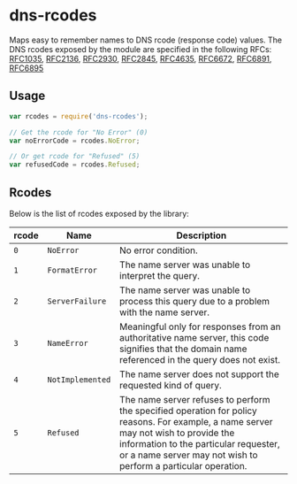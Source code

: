 # dns-rcodes
Maps easy to remember names to DNS rcode (response code) values. The DNS rcodes
exposed by the module are specified in the following RFCs:
[RFC1035](http://tools.ietf.org/html/rfc1035),
[RFC2136](http://tools.ietf.org/html/rfc2136),
[RFC2930](http://tools.ietf.org/html/rfc2930),
[RFC2845](http://www.iana.org/go/rfc2845),
[RFC4635](http://tools.ietf.org/html/rfc4635),
[RFC6672](http://tools.ietf.org/html/rfc6672),
[RFC6891](http://tools.ietf.org/html/rfc6891),
[RFC6895](http://tools.ietf.org/html/rfc6895)

## Usage

```js
var rcodes = require('dns-rcodes');

// Get the rcode for "No Error" (0)
var noErrorCode = rcodes.NoError;

// Or get rcode for "Refused" (5)
var refusedCode = rcodes.Refused;
```

## Rcodes

Below is the list of rcodes exposed by the library:

rcode | Name | Description
------|------|------------
`0` | `NoError` | No error condition.
`1` | `FormatError` | The name server was unable to interpret the query.
`2` | `ServerFailure` | The name server was unable to process this query due to a problem with the name server.
`3` | `NameError` | Meaningful only for responses from an authoritative name server, this code signifies that the domain name referenced in the query does not exist.
`4` | `NotImplemented` | The name server does not support the requested kind of query.
`5` | `Refused` | The name server refuses to perform the specified operation for policy reasons.  For example, a name server may not wish to provide the information to the particular requester, or a name server may not wish to perform a particular operation.
